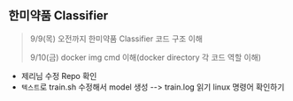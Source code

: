 ## 한미약품 Classifier

> 9/9(목) 오전까지 한미약품 Classifier 코드 구조 이해
>
> 9/10(금) docker img cmd 이해(docker directory 각 코드 역할 이해)



- 제리님 수정 Repo 확인
- `텍스트`로 train.sh 수정해서 model 생성 --> train.log 읽기 linux 명령어 확인하기
